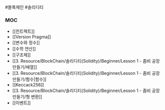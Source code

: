---
---

#블록체인 #솔리디티 

### MOC
+ [[컨트랙트]]
+ [[Version Pragma]]
+ [[변수와 정수]]
+ [[수학 연산]]
+ [[구조체]]
+ [[3. Resource/BlockChain/솔리디티(Solidity)/Beginner/Lesson 1 - 좀비 공장 만들기/배열]]
+ [[3. Resource/BlockChain/솔리디티(Solidity)/Beginner/Lesson 1 - 좀비 공장 만들기/함수|함수]]
+ [[Keccack256]]
+ [[3. Resource/BlockChain/솔리디티(Solidity)/Beginner/Lesson 1 - 좀비 공장 만들기/형 변환]]
+ [[이벤트]]

